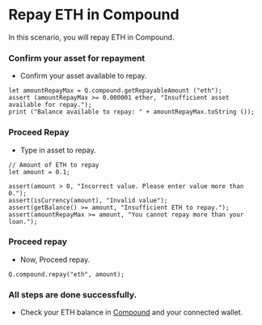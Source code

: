 ```meta-Currency
```

# Repay ETH in Compound

In this scenario, you will repay ETH in Compound.

### Confirm your asset for repayment

- Confirm your asset available to repay.

```output-Dynamic
let amountRepayMax = Q.compound.getRepayableAmount ("eth");
assert (amountRepayMax >= 0.000001 ether, "Insufficient asset available for repay.");
print ("Balance available to repay: " + amountRepayMax.toString ());
```

### Proceed Repay

- Type in asset to repay.

```input ETH
// Amount of ETH to repay
let amount = 0.1;
```

```input-Verify
assert(amount > 0, "Incorrect value. Please enter value more than 0.");
assert(isCurrency(amount), "Invalid value");
assert(getBalance() >= amount, "Insufficient ETH to repay.");
assert(amountRepayMax >= amount, "You cannot repay more than your loan.");
```

### Proceed repay

- Now, Proceed repay.

```taster
Q.compound.repay("eth", amount);
```

### All steps are done successfully.

- Check your ETH balance in [Compound](https://app.compound.finance/) and your connected wallet.
